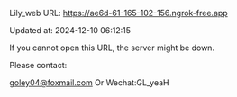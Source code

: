 Lily_web URL: https://ae6d-61-165-102-156.ngrok-free.app

Updated at: 2024-12-10 06:12:15

If you cannot open this URL, the server might be down.

Please contact: 

goley04@foxmail.com Or Wechat:GL_yeaH
